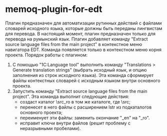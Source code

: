 # memoq-plugin-for-edt

Плагин предназначен для автоматизации рутинных действий с файлами словарей исходного языка, которые должны быть переданы лингвистам для перевода. В настоящий момент, плагин предназначен только для перевода на румынский язык.
Плагин добавляет команду "Extract source language files from the main project" в контекстное меню навигатора EDT. Команда появляется только в контекстном меню корня проекта.
Порядок работы с плагином:
1) С помощью "1C:Language tool" выполнить команду "Translations > Generate translation strings" (выбрать исходный язык, и опцию заполнения из строк исходного языка). Эта команда сформирует файлы контекстных словарей с исходным языком внутри основного проекта.
2) Запустить команду "Extract source language files from the main project". Эта команда выполнит следующие действия:
   - создаст каталог \src_ro в том же каталоге, где \src;
   - перенесет в него файлы с расширением lstr из подкаталогов основного проекта;
   - переименует эти файлы: заменить окончание "_en" на "_ro".
   - исправит ключи внутри файлов (решит проблему с неразрывными пробелами).
